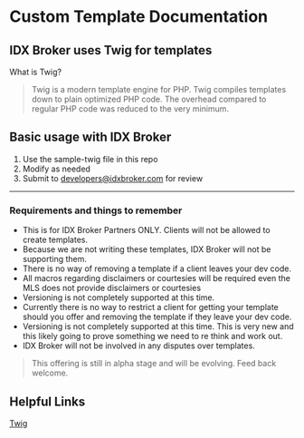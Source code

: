# Custom Template Documentation


## IDX Broker uses Twig for templates
What is Twig?

> Twig is a modern template engine for PHP. Twig compiles templates down to plain optimized PHP code. The overhead compared to regular PHP code was reduced to the very minimum.



## Basic usage with IDX Broker
1. Use the sample-twig file in this repo
2. Modify as needed
3. Submit to developers@idxbroker.com for review

----

### Requirements and things to remember

* This is for IDX Broker Partners ONLY. Clients will not be allowed to create templates.
* Because we are not writing these templates, IDX Broker will not be supporting them.
* There is no way of removing a template if a client leaves your dev code.
* All macros regarding disclaimers or courtesies will be required even the MLS does not provide disclaimers or courtesies
* Versioning is not completely supported at this time.
* Currently there is no way to restrict a client for getting your template should you offer and removing the template if they leave your dev code.
* Versioning is not completely supported at this time. This is very new and this likely going to prove something we need to re think and work out.
* IDX Broker will not be involved in any disputes over templates.




>This offering is still in alpha stage and will be evolving.
Feed back welcome.


## Helpful Links
[Twig](http://twig.sensiolabs.org/)
